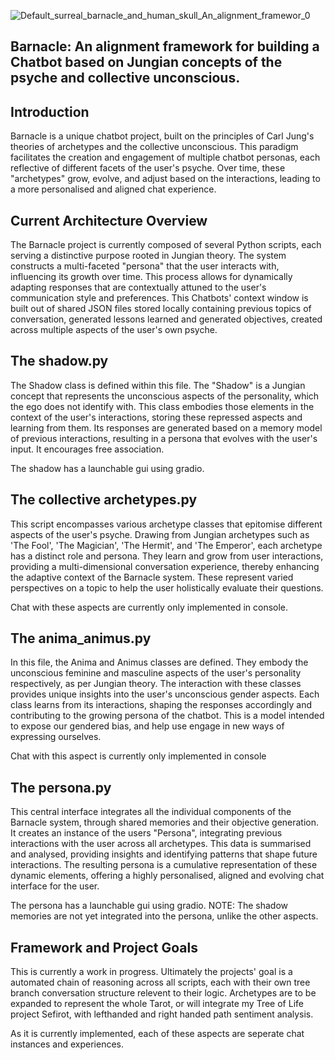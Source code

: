 ![Default_surreal_barnacle_and_human_skull_An_alignment_framewor_0](https://github.com/EveryOneIsGross/barnacle/assets/23621140/1a4ae9ba-433f-4900-be10-1b1b59a9664a)

## Barnacle: An alignment framework for building a Chatbot based on Jungian concepts of the psyche and collective unconscious.

## Introduction

Barnacle is a unique chatbot project, built on the principles of Carl Jung's theories of archetypes and the collective unconscious. This paradigm facilitates the creation and engagement of multiple chatbot personas, each reflective of different facets of the user's psyche. Over time, these "archetypes" grow, evolve, and adjust based on the interactions, leading to a more personalised and aligned chat experience.

## Current Architecture Overview

The Barnacle project is currently composed of several Python scripts, each serving a distinctive purpose rooted in Jungian theory. The system constructs a multi-faceted "persona" that the user interacts with, influencing its growth over time. This process allows for dynamically adapting responses that are contextually attuned to the user's communication style and preferences. This Chatbots' context window is built out of shared JSON files stored locally containing previous topics of conversation, generated lessons learned and generated  objectives, created across multiple aspects of the user's own psyche.

## The shadow.py
The Shadow class is defined within this file. The "Shadow" is a Jungian concept that represents the unconscious aspects of the personality, which the ego does not identify with. This class embodies those elements in the context of the user's interactions, storing these repressed aspects and learning from them. Its responses are generated based on a memory model of previous interactions, resulting in a persona that evolves with the user's input. It encourages free association.

The shadow has a launchable gui using gradio.

## The collective archetypes.py
This script encompasses various archetype classes that epitomise different aspects of the user's psyche. Drawing from Jungian archetypes such as 'The Fool', 'The Magician', 'The Hermit', and 'The Emperor', each archetype has a distinct role and persona. They learn and grow from user interactions, providing a multi-dimensional conversation experience, thereby enhancing the adaptive context of the Barnacle system. These represent varied perspectives on a topic to help the user holistically evaluate their questions.

Chat with these aspects are currently only implemented in console.

## The anima_animus.py
In this file, the Anima and Animus classes are defined. They embody the unconscious feminine and masculine aspects of the user's personality respectively, as per Jungian theory. The interaction with these classes provides unique insights into the user's unconscious gender aspects. Each class learns from its interactions, shaping the responses accordingly and contributing to the growing persona of the chatbot. This is a model intended to expose our gendered bias, and help use engage in new ways of expressing ourselves.

Chat with this aspect is currently only implemented in console

## The persona.py
This central interface integrates all the individual components of the Barnacle system, through shared memories and their objective generation. It creates an instance of the users "Persona", integrating previous interactions with the user across all archetypes. This data is summarised and analysed, providing insights and identifying patterns that shape future interactions. The resulting persona is a cumulative representation of these dynamic elements, offering a highly personalised, aligned and evolving chat interface for the user.

The persona has a launchable gui using gradio. NOTE: The shadow memories are not yet integrated into the persona, unlike the other aspects.

## Framework and Project Goals

This is currently a work in progress. Ultimately the projects' goal is a automated chain of reasoning across all scripts, each with their own tree branch conversation structure relevent to their logic. Archetypes are to be expanded to represent the whole Tarot, or will integrate my Tree of Life project Sefirot, with lefthanded and right handed path sentiment analysis.

As it is currently implemented, each of these aspects are seperate chat instances and experiences.


